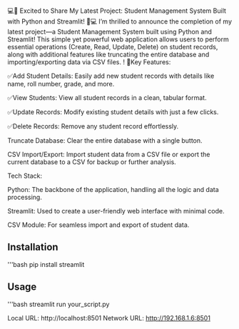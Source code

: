 💻🚀 Excited to Share My Latest Project: Student Management System Built with Python and Streamlit! 🚀💻
I’m thrilled to announce the completion of my latest project—a Student Management System built using Python and Streamlit! This simple yet powerful web application allows users to perform essential operations (Create, Read, Update, Delete) on student records, along with additional features like truncating the entire database and importing/exporting data via CSV files.
!
🔑Key Features:

✅Add Student Details: Easily add new student records with details like name, roll number, grade, and more.

✅View Students: View all student records in a clean, tabular format.

✅Update Records: Modify existing student details with just a few clicks.

✅Delete Records: Remove any student record effortlessly.

Truncate Database: Clear the entire database with a single button.

CSV Import/Export: Import student data from a CSV file or export the current database to a CSV for backup or further analysis.

Tech Stack:

Python: The backbone of the application, handling all the logic and data processing.

Streamlit: Used to create a user-friendly web interface with minimal code.

CSV Module: For seamless import and export of student data.


## Installation

'''bash
pip install streamlit

## Usage

'''bash
streamlit run your_script.py


  Local URL: http://localhost:8501
  Network URL: http://192.168.1.6:8501
